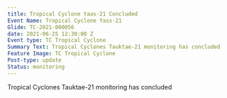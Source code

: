 ```yaml
---
title: Tropical Cyclone Yaas-21 Concluded
Event Name: Tropical Cyclone Yass-21
Glide: TC-2021-000056
date: 2021-06-25 12:30:00 Z
Event type: TC Tropical Cyclone
Summary Text: Tropical Cyclones Tauktae-21 monitoring has concluded
Feature Image: TC Tropical Cyclone
Post-type: update
Status: monitoring
---
```

Tropical Cyclones Tauktae-21 monitoring has concluded
